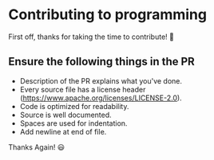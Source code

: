 # Contributing to programming

First off, thanks for taking the time to contribute! 🎉

## Ensure the following things in the PR

* Description of the PR explains what you've done.
* Every source file has a license header (https://www.apache.org/licenses/LICENSE-2.0). 
* Code is optimized for readability.
* Source is well documented.
* Spaces are used for indentation.
* Add newline at end of file.

Thanks Again! 😃
